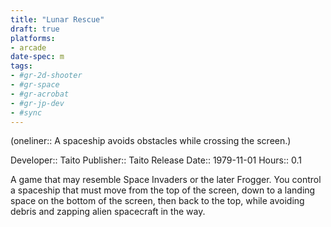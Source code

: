 ```yaml
---
title: "Lunar Rescue"
draft: true
platforms:
- arcade
date-spec: m
tags:
- #gr-2d-shooter 
- #gr-space 
- #gr-acrobat 
- #gr-jp-dev 
- #sync
---
```


(oneliner:: A spaceship avoids obstacles while crossing the screen.)

Developer:: Taito
Publisher:: Taito
Release Date:: 1979-11-01
Hours:: 0.1

A game that may resemble Space Invaders or the later Frogger. You control a spaceship that must move from the top of the screen, down to a landing space on the bottom of the screen, then back to the top, while avoiding debris and zapping alien spacecraft in the way.